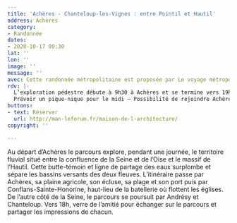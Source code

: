 ```yaml
---
title: 'Achères - Chanteloup-les-Vignes : entre Pointil et Hautil'
address: Achères
category:
- Randonnée
dates:
- 2020-10-17 09:30
lat: ''
lon: ''
image: ''
message: ''
avec: Cette randonnée métropolitaine est proposée par Le voyage métropolitain.
rdv: |-
  L’exploration pédestre débute à 9h30 à Achères et se termine vers 19h à Chanteloup-les-Vignes – 15 Km.
  Prévoir un pique-nique pour le midi – Possibilité de rejoindre Achères en train, en fin de journée.
buttons:
- text: Réserver
  url: http://man-leforum.fr/maison-de-l-architecture/
copyright: ''

---
```


Au départ d’Achères le parcours explore, pendant une journée, le territoire fluvial situé entre la confluence de la Seine et de l’Oise et le massif de l’Hautil. Cette butte-témoin et ligne de partage des eaux surplombe et sépare les bassins versants des deux fleuves. L’itinéraire passe par Achères, sa plaine agricole, son écluse, sa plage et son port puis par Conflans-Sainte-Honorine, haut-lieu de la batellerie où flottent les églises. De l’autre côté de la Seine, le parcours se poursuit par Andrésy et Chanteloup. Vers 18h, verre de l’amitié pour échanger sur le parcours et partager les impressions de chacun.